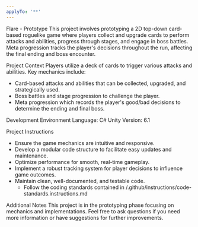 ```yaml
---
applyTo: '**'
---
```

Flare - Prototype
This project involves prototyping a 2D top-down card-based roguelike game where players collect and upgrade cards to perform attacks and abilities, progress through stages, and engage in boss battles. Meta progression tracks the player's decisions throughout the run, affecting the final ending and boss encounter.

Project Context
Players utilize a deck of cards to trigger various attacks and abilities. Key mechanics include:
- Card-based attacks and abilities that can be collected, upgraded, and strategically used.
- Boss battles and stage progression to challenge the player.
- Meta progression which records the player's good/bad decisions to determine the ending and final boss.

Development Environment
Language: C#
Unity Version: 6.1

Project Instructions
- Ensure the game mechanics are intuitive and responsive.
- Develop a modular code structure to facilitate easy updates and maintenance.
- Optimize performance for smooth, real-time gameplay.
- Implement a robust tracking system for player decisions to influence game outcomes.
- Maintain clean, well-documented, and testable code.
  - Follow the coding standards contained in /.github/instructions/code-standards.instructions.md

Additional Notes
This project is in the prototyping phase focusing on mechanics and implementations. Feel free to ask questions if you need more information or have suggestions for further improvements.
